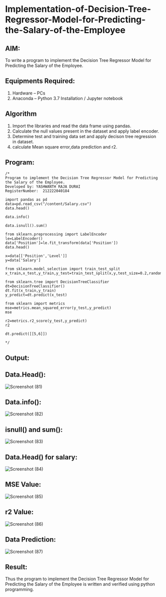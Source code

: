 # Implementation-of-Decision-Tree-Regressor-Model-for-Predicting-the-Salary-of-the-Employee

## AIM:
To write a program to implement the Decision Tree Regressor Model for Predicting the Salary of the Employee.

## Equipments Required:
1. Hardware – PCs
2. Anaconda – Python 3.7 Installation / Jupyter notebook

## Algorithm
1. Import the libraries and read the data frame using pandas.
2. Calculate the null values present in the dataset and apply label encoder.
3. Determine test and training data set and apply decison tree regression in dataset.
4. calculate Mean square error,data prediction and r2.

## Program:
```
/*
Program to implement the Decision Tree Regressor Model for Predicting the Salary of the Employee.
Developed by: YASHWANTH RAJA DURAI
RegisterNumber:  212222040184

import pandas as pd
data=pd.read_csv("/content/Salary.csv")
data.head()

data.info()

data.isnull().sum()

from sklearn.preprocessing import LabelEncoder
le=LabelEncoder()
data['Position']=le.fit_transform(data['Position'])
data.head()

x=data[['Position','Level']]
y=data['Salary']

from sklearn.model_selection import train_test_split
x_train,x_test,y_train,y_test=train_test_split(x,y,test_size=0.2,random_state=2)

from sklearn.tree import DecisionTreeClassifier
dt=DecisionTreeClassifier()
dt.fit(x_train,y_train)
y_predict=dt.predict(x_test)

from sklearn import metrics
mse=metrics.mean_squared_error(y_test,y_predict)
mse

r2=metrics.r2_score(y_test,y_predict)
r2

dt.predict([[5,6]])

*/
```

## Output:


## Data.Head():

![Screenshot (81)](https://github.com/yashwanthrajadurai/Implementation-of-Decision-Tree-Regressor-Model-for-Predicting-the-Salary-of-the-Employee/assets/128462316/1ae86723-fcaf-48e8-93ca-d420d85d7417)






## Data.info():

![Screenshot (82)](https://github.com/yashwanthrajadurai/Implementation-of-Decision-Tree-Regressor-Model-for-Predicting-the-Salary-of-the-Employee/assets/128462316/679828bc-d267-49b6-ae37-83e1d765cb38)



## isnull() and sum():

![Screenshot (83)](https://github.com/yashwanthrajadurai/Implementation-of-Decision-Tree-Regressor-Model-for-Predicting-the-Salary-of-the-Employee/assets/128462316/88caf551-9ff0-4cb9-b7c1-4b0f7866a7c3)




## Data.Head() for salary:

![Screenshot (84)](https://github.com/yashwanthrajadurai/Implementation-of-Decision-Tree-Regressor-Model-for-Predicting-the-Salary-of-the-Employee/assets/128462316/3ac3b58e-25b0-4924-8e90-5e979cd1599e)




## MSE Value:
![Screenshot (85)](https://github.com/yashwanthrajadurai/Implementation-of-Decision-Tree-Regressor-Model-for-Predicting-the-Salary-of-the-Employee/assets/128462316/c6d196d7-2b94-4014-a15f-82e5724c3874)






## r2 Value:

![Screenshot (86)](https://github.com/yashwanthrajadurai/Implementation-of-Decision-Tree-Regressor-Model-for-Predicting-the-Salary-of-the-Employee/assets/128462316/236b4794-8ba5-43f6-8dcb-303e9e0c11f4)




## Data Prediction:

![Screenshot (87)](https://github.com/yashwanthrajadurai/Implementation-of-Decision-Tree-Regressor-Model-for-Predicting-the-Salary-of-the-Employee/assets/128462316/30e0ed70-6481-4067-85b3-cd78d8990d5a)


## Result:
Thus the program to implement the Decision Tree Regressor Model for Predicting the Salary of the Employee is written and verified using python programming.
